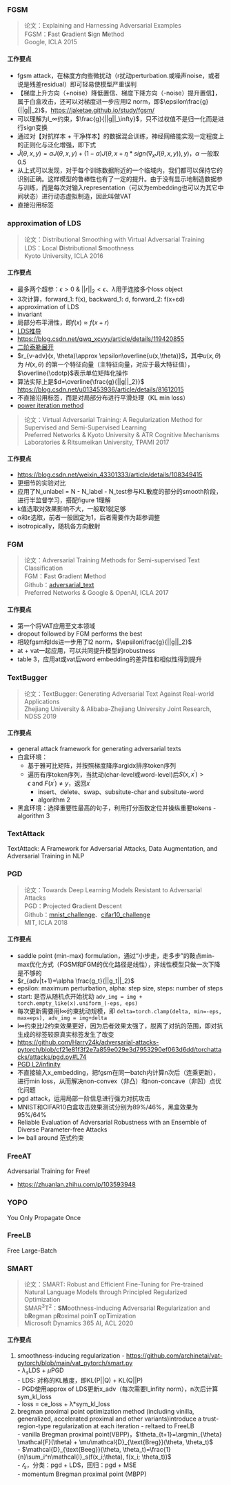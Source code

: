 ### FGSM
> 论文：Explaining and Harnessing Adversarial Examples  
> FGSM：**F**ast **G**radient **S**ign **M**ethod  
> Google, ICLA 2015

#### 工作要点
- fgsm attack，在梯度方向些微扰动（r扰动perturbation.或噪声noise，或者说是残差residual）即可轻易使模型严重误判
- 【梯度上升方向（+noise）降低置信、梯度下降方向（-noise）提升置信】，属于白盒攻击，还可以对梯度进一步应用l2 norm，即$\epsilon\frac{g}{||g||_2}$，https://jaketae.github.io/study/fgsm/
- 可以理解为l_∞约束，$\frac{g}{||g||_\infty}$，只不过权值不是归一化而是进行sign变换
- 通过对【对抗样本 + 干净样本】的数据混合训练，神经网络能实现一定程度上的正则化与泛化增强，即下式
- $\hat{J}(\theta, x, y)=\alpha J(\theta, x, y) + (1-\alpha)J(\theta, x+\eta*sign(\nabla_x J(\theta, x, y)), y)$，$\alpha$ 一般取0.5
- 从上式可以发现，对于每个训练数据附近的一个临域内，我们都可以保持它的识别正确。这样模型的鲁棒性也有了一定的提升。由于没有显示地制造数据参与训练，而是每次对输入representation（可以为embedding也可以为其它中间状态）进行动态虚拟制造，因此叫做VAT
- 直接沿用标签

### approximation of LDS
> 论文：Distributional Smoothing with Virtual Adversarial Training  
> LDS：**L**ocal **D**istributional **S**moothness  
> Kyoto University, ICLA 2016

#### 工作要点
- 最多两个超参：$\epsilon \gt 0\ \&\ ||r||_2 \lt \epsilon$、$\lambda$用于连接多个loss object
- 3次计算，forward_1: f(x), backward_1: d, forward_2: f(x+εd)
- approximation of LDS
- invariant
- 局部分布平滑性，即$f(x)\approx f(x+r)$
- [LDS推导](https://blog.csdn.net/kearney1995/article/details/79970934)
- https://blog.csdn.net/qwq_xcyyy/article/details/119420855
- [二阶泰勒展开](https://www.cnblogs.com/aoru45/p/13876279.html)
- $r_{v-adv}(x, \theta)\approx \epsilon\overline{u(x,\theta)}$，其中$u(x,\theta)$为 $H(x,\theta)$ 的第一个特征向量（主特征向量，对应于最大特征值），$\overline{\cdotp}$表示单位矩阵化操作
- 算法实际上是$d=\overline{\frac{g}{||g||_2}}$ https://blog.csdn.net/u013453936/article/details/81612015
- 不直接沿用标签，而是对局部分布进行平滑处理（KL min loss）
- [power iteration method](https://blog.csdn.net/qq_44154915/article/details/133957332)

> 论文：Virtual Adversarial Training: A Regularization Method for Supervised and Semi-Supervised Learning  
> Preferred Networks & Kyoto University & ATR Cognitive Mechanisms Laboratories & Ritsumeikan University, TPAMI 2017

#### 工作要点
- https://blog.csdn.net/weixin_43301333/article/details/108349415
- 更细节的实验对比
- 应用了N_unlabel = N - N_label - N_test参与KL散度的部分的smooth阶段，进行半监督学习，搭配figure 1理解
- k值选取对效果影响不大，一般取1就足够
- α和ε选取，前者一般固定为1，后者需要作为超参调整
- isotropically，随机各方向散射

### FGM
> 论文：Adversarial Training Methods for Semi-supervised Text Classification  
> FGM：**F**ast **G**radient **M**ethod  
> Github：[adversarial_text](https://github.com/tensorflow/models/tree/master/research/adversarial_text)  
> Preferred Networks & Google & OpenAI, ICLA 2017

#### 工作要点
- 第一个将VAT应用至文本领域
- dropout followed by FGM performs the best
- 相较fgsm和lds进一步用了l2 norm，$\epsilon\frac{g}{||g||_2}$
- at + vat一起应用，可以共同提升模型的robustness
- table 3，应用at或vat后word embedding的差异性和相似性得到提升

### TextBugger
> 论文：TextBugger: Generating Adversarial Text Against Real-world Applications  
> Zhejiang University & Alibaba-Zhejiang University Joint Research, NDSS 2019

#### 工作要点
- general attack framework for generating adversarial texts
- 白盒环境：
    - 基于雅可比矩阵，并按照梯度降序argidx排序token序列  
    - 遍历有序token序列，当扰动(char-level或word-level)后$S(x, x^{'})\gt \epsilon\ \text{and} \ F(x^{'})\ne y$，返回$x^{'}$
        - insert、delete、swap、subsitute-char and subsitute-word
        - algorithm 2
- 黑盒环境：选择重要性最高的句子，利用打分函数定位并操纵重要tokens
        - algorithm 3

### TextAttack
TextAttack: A Framework for Adversarial Attacks, Data Augmentation, and Adversarial Training in NLP

### PGD
> 论文：Towards Deep Learning Models Resistant to Adversarial Attacks  
> PGD：**P**rojected **G**radient **D**escent  
> Github：[mnist_challenge](https://github.com/MadryLab/mnist_challenge)、[cifar10_challenge](https://github.com/MadryLab/cifar10_challenge)  
> MIT, ICLA 2018

#### 工作要点
- saddle point (min-max) formulation，通过“小步走，走多步”的鞍点min-max优化方式（FGSM和FGM的优化路径是线性），非线性模型只做一次下降是不够的
- $r_{adv|t+1}=\alpha \frac{g_t}{||g_t||_2}$
- epsilon: maximum perturbation, alpha: step size, steps: number of steps
- start: 是否从随机点开始扰动 `adv_img = img + torch.empty_like(x).uniform_(-eps, eps)`
- 每次更新需要用l∞约束扰动规模，即 `delta=torch.clamp(delta, min=-eps, max=eps), adv_img = img+delta`
- l∞约束比l2约束效果更好，因为后者效果太强了，脱离了对抗的范围，即对抗生成的标签较原真实标签发生了改变  
- https://github.com/Harry24k/adversarial-attacks-pytorch/blob/cf21e81f3f2e7a859e029e3d7953290ef063d6dd/torchattacks/attacks/pgd.py#L74  
- [PGD L2/infinity](https://blog.csdn.net/Sankkl1/article/details/134215790)  
- 不直接输入x_embedding，把fgsm在同一batch内计算n次后（连乘更新），进行min loss，从而解决non-convex（非凸）和non-concave（非凹）点优化问题
- pgd attack，运用局部一阶信息进行强力对抗攻击
- MNIST和CIFAR10白盒攻击效果测试分别为89%/46%，黑盒效果为95%/64%
- Reliable Evaluation of Adversarial Robustness with an Ensemble of Diverse 
Parameter-free Attacks
- l∞ ball around 范式约束


### FreeAT
Adversarial Training for Free!
- https://zhuanlan.zhihu.com/p/103593948

### YOPO
You Only Propagate Once


### FreeLB
Free Large-Batch

### SMART
> 论文：SMART: Robust and Efficient Fine-Tuning for Pre-trained Natural Language Models through Principled Regularized Optimization  
> SMAR$^3$T$^2$：**SM**oothness-inducing **A**dversarial **R**egularization and b**R**egman p**R**oximal poin**T** op**T**imization  
> Microsoft Dynamics 365 AI, ACL 2020


#### 工作要点
1. smoothness-inducing regularization
        - https://github.com/archinetai/vat-pytorch/blob/main/vat_pytorch/smart.py  
        - $\lambda_s$LDS + $\mu$PGD  
        - LDS: 对称的KL散度，即KL(P||Q) + KL(Q||P)  
        - PGD使用approx of LDS更新x_adv（每次需要l_infity norm），n次后计算sym_kl_loss  
        - loss = ce_loss + λ*sym_kl_loss
2. bregman proximal point optimization method (including vinilla, generalized, accelerated proximal and other variants)introduce a trust-region-type regularization at each iteration
        - reltaed to FreeLB  
        - vanilla Bregman proximal point(VBPP)，$\theta_{t+1}=\argmin_{\theta} \mathcal{F}(\theta) + \mu\mathcal{D}_{\text{Breg}}(\theta, \theta_t)$    
        - $\mathcal{D}_{\text{Beeg}}(\theta, \theta_t)=\frac{1}{n}\sum_i^n\mathcal{l}_s(f(x_i;\theta), f(x_i; \theta_t))$  
        - $\mathcal{l}_s$，分类：pgd + LDS，回归：pgd + MSE  
        - momentum Bregman proximal point (MBPP)